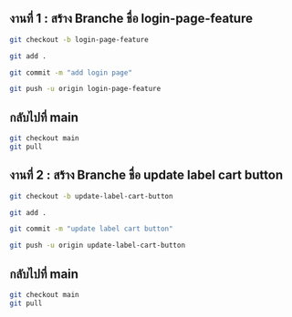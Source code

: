 ## งานที่ 1 : สร้าง Branche ชื่อ login-page-feature

```bash
git checkout -b login-page-feature

git add .

git commit -m "add login page"

git push -u origin login-page-feature
```

## กลับไปที่ main

```bash
git checkout main
git pull
```

## งานที่ 2 : สร้าง Branche ชื่อ update label cart button

```bash
git checkout -b update-label-cart-button

git add .

git commit -m "update label cart button"

git push -u origin update-label-cart-button
```

## กลับไปที่ main

```bash
git checkout main
git pull
```